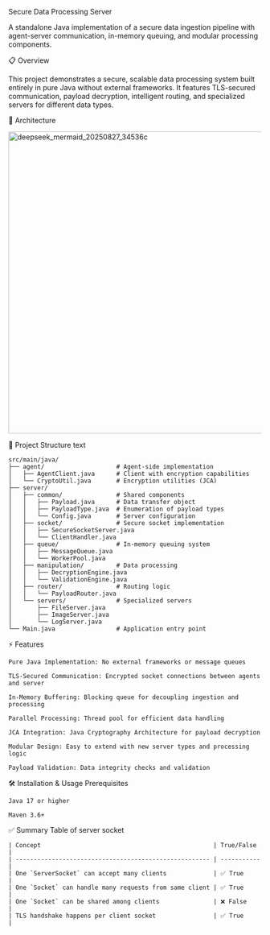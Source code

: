 Secure Data Processing Server

A standalone Java implementation of a secure data ingestion pipeline with agent-server communication, in-memory queuing, and modular processing components.

📋 Overview

This project demonstrates a secure, scalable data processing system built entirely in pure Java without external frameworks. It features TLS-secured communication, payload decryption, intelligent routing, and specialized servers for different data types.

🚀 Architecture

<img width="800" height="600"  alt="deepseek_mermaid_20250827_34536c" src="https://github.com/user-attachments/assets/92242076-c14f-4089-99bc-7b7050932ebc" />

📂 Project Structure
text
```
src/main/java/
├── agent/                    # Agent-side implementation
│   ├── AgentClient.java      # Client with encryption capabilities
│   └── CryptoUtil.java       # Encryption utilities (JCA)
├── server/
│   ├── common/               # Shared components
│   │   ├── Payload.java      # Data transfer object
│   │   ├── PayloadType.java  # Enumeration of payload types
│   │   └── Config.java       # Server configuration
│   ├── socket/               # Secure socket implementation
│   │   ├── SecureSocketServer.java
│   │   └── ClientHandler.java
│   ├── queue/                # In-memory queuing system
│   │   ├── MessageQueue.java
│   │   └── WorkerPool.java
│   ├── manipulation/         # Data processing
│   │   ├── DecryptionEngine.java
│   │   └── ValidationEngine.java
│   ├── router/               # Routing logic
│   │   └── PayloadRouter.java
│   └── servers/              # Specialized servers
│       ├── FileServer.java
│       ├── ImageServer.java
│       └── LogServer.java
└── Main.java                 # Application entry point
```
⚡ Features

    Pure Java Implementation: No external frameworks or message queues

    TLS-Secured Communication: Encrypted socket connections between agents and server

    In-Memory Buffering: Blocking queue for decoupling ingestion and processing

    Parallel Processing: Thread pool for efficient data handling

    JCA Integration: Java Cryptography Architecture for payload decryption

    Modular Design: Easy to extend with new server types and processing logic

    Payload Validation: Data integrity checks and validation

🛠️ Installation & Usage
Prerequisites

    Java 17 or higher

    Maven 3.6+

✅ Summary Table of server socket 
~~~
| Concept                                                | True/False  |
| ------------------------------------------------------ | ----------- |
| One `ServerSocket` can accept many clients             | ✅ True     |
| One `Socket` can handle many requests from same client | ✅ True     |
| One `Socket` can be shared among clients               | ❌ False    |
| TLS handshake happens per client socket                | ✅ True     |
~~~

